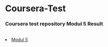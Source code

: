 # Coursera-Test
<h3>Coursera test repository Modul 5 Result </h3> </br>
<li> <a href="https://rawcdn.githack.com/AnishChikhaliya/Coursera-Test/dd0ece21ef15073297917a668b4ac0d45dfdb1bd/module5-solution/index.html">  Modul 5 </a> </li> </br>
